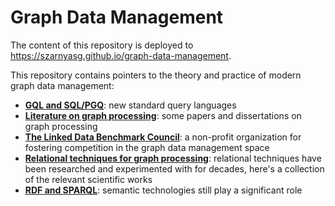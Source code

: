 # Graph Data Management

The content of this repository is deployed to <https://szarnyasg.github.io/graph-data-management>.

This repository contains pointers to the theory and practice of modern graph data management:

* [**GQL and SQL/PGQ**](GQL-and-SQL-PGQ.md): new standard query languages
* [**Literature on graph processing**](Literature-on-Graph-Processing.md): some papers and dissertations on graph processing
* [**The Linked Data Benchmark Council**](LDBC.md): a non-profit organization for fostering competition in the graph data management space
* [**Relational techniques for graph processing**](Relational-Techniques-for-Graph-Processing.md): relational techniques have been researched and experimented with for decades, here's a collection of the relevant scientific works
* [**RDF and SPARQL**](RDF-and-SPARQL.md): semantic technologies still play a significant role
